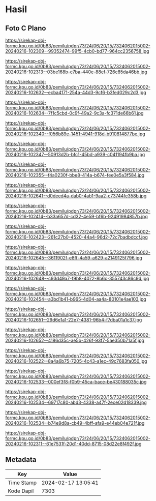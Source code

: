 # Hasil

## Foto C Plano

https://sirekap-obj-formc.kpu.go.id/0b83/pemilu/pdpr/73/24/06/20/15/7324062015002-20240216-102309--99352474-99f5-4cb0-bd77-964cc2356758.jpg

https://sirekap-obj-formc.kpu.go.id/0b83/pemilu/pdpr/73/24/06/20/15/7324062015002-20240216-102313--03be168b-c7ba-440e-88ef-726c85da46bb.jpg

https://sirekap-obj-formc.kpu.go.id/0b83/pemilu/pdpr/73/24/06/20/15/7324062015002-20240216-102632--ecba4171-254a-44d3-9cf6-b3fed029c2d3.jpg

https://sirekap-obj-formc.kpu.go.id/0b83/pemilu/pdpr/73/24/06/20/15/7324062015002-20240216-102634--7f1c5cbd-0c9f-49a2-9c3a-fc371de66b61.jpg

https://sirekap-obj-formc.kpu.go.id/0b83/pemilu/pdpr/73/24/06/20/15/7324062015002-20240216-102340--f056b89e-1451-4941-918d-b910814877be.jpg

https://sirekap-obj-formc.kpu.go.id/0b83/pemilu/pdpr/73/24/06/20/15/7324062015002-20240216-102347--50913d2b-bfc1-45bd-a939-c041194fb9ba.jpg

https://sirekap-obj-formc.kpu.go.id/0b83/pemilu/pdpr/73/24/06/20/15/7324062015002-20240216-102355--f4a0230f-bbe8-414a-b674-fee0e5a3f584.jpg

https://sirekap-obj-formc.kpu.go.id/0b83/pemilu/pdpr/73/24/06/20/15/7324062015002-20240216-102641--d0deed4a-dab0-4ab1-9aa2-c73744fe358b.jpg

https://sirekap-obj-formc.kpu.go.id/0b83/pemilu/pdpr/73/24/06/20/15/7324062015002-20240216-102414--b33a657d-cd32-4e59-bf6b-92491984857b.jpg

https://sirekap-obj-formc.kpu.go.id/0b83/pemilu/pdpr/73/24/06/20/15/7324062015002-20240216-102423--261c27b0-4520-44a4-96d2-72c7badbdccf.jpg

https://sirekap-obj-formc.kpu.go.id/0b83/pemilu/pdpr/73/24/06/20/15/7324062015002-20240216-102645--3611902f-e8ff-4a59-a629-a2149125f796.jpg

https://sirekap-obj-formc.kpu.go.id/0b83/pemilu/pdpr/73/24/06/20/15/7324062015002-20240216-102648--c93d49a7-f9b8-4072-8b6c-355743c86c9d.jpg

https://sirekap-obj-formc.kpu.go.id/0b83/pemilu/pdpr/73/24/06/20/15/7324062015002-20240216-102454--a3bd1b41-b965-4d04-aa4a-80101e4ae103.jpg

https://sirekap-obj-formc.kpu.go.id/0b83/pemilu/pdpr/73/24/06/20/15/7324062015002-20240216-102651--29d6e1a1-22e7-4381-96b4-f7dba01a1c37.jpg

https://sirekap-obj-formc.kpu.go.id/0b83/pemilu/pdpr/73/24/06/20/15/7324062015002-20240216-102652--4186d35c-ae5b-426f-93f7-5ae350b71a5f.jpg

https://sirekap-obj-formc.kpu.go.id/0b83/pemilu/pdpr/73/24/06/20/15/7324062015002-20240216-102522--8a4a6b75-7205-4c43-a1ec-49c7683fa050.jpg

https://sirekap-obj-formc.kpu.go.id/0b83/pemilu/pdpr/73/24/06/20/15/7324062015002-20240216-102533--000ef3f8-f0b9-45ca-bace-be430188035c.jpg

https://sirekap-obj-formc.kpu.go.id/0b83/pemilu/pdpr/73/24/06/20/15/7324062015002-20240216-102534--69717c80-abd3-4338-a47f-2ece02d18339.jpg

https://sirekap-obj-formc.kpu.go.id/0b83/pemilu/pdpr/73/24/06/20/15/7324062015002-20240216-102534--b74e9d8a-cb49-4bff-afa9-e44eb04e721f.jpg

https://sirekap-obj-formc.kpu.go.id/0b83/pemilu/pdpr/73/24/06/20/15/7324062015002-20240216-102311--61e7531f-20d1-40dd-8715-08d22e8f492f.jpg


## Metadata

| Key        | Value               |
| ---------- | ------------------- |
| Time Stamp | 2024-02-17 13:05:41 |
| Kode Dapil | 7303                |



